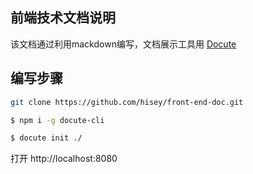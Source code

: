## 前端技术文档说明

该文档通过利用mackdown编写，文档展示工具用 [Docute][1]

[1]: https://v3.docute.org/#/ "文档展示工具"

## 编写步骤
 ```bash
git clone https://github.com/hisey/front-end-doc.git
```
```bash
$ npm i -g docute-cli
```
   ```bash
$ docute init ./
```
打开 http://localhost:8080

 
